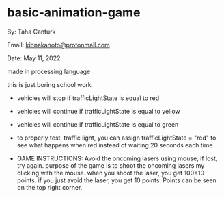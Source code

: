 # basic-animation-game

By: Taha Canturk

Email: kibnakanoto@protonmail.com

Date: May 11, 2022

made in processing language

this is just boring school work

 * vehicles will stop if trafficLightState is equal to red
 
 * vehicles will continue if trafficLightState is 
   equal to yellow
 
 * vehicles will continue if trafficLightState is equal
   to green
 
 * to properly test, traffic light, you can assign
   trafficLightState = "red" to see what happens
   when red instead of waiting 20 seconds each time
 
 * GAME INSTRUCTIONS:
   Avoid the oncoming lasers using mouse, if lost, 
   try again. purpose of the game is to shoot the
   oncoming lasers my clicking with the mouse.
   when you shoot the laser, you get 100+10 points.
   if you just avoid the laser, you get 10 points.
   Points can be seen on the top right corner.
 
